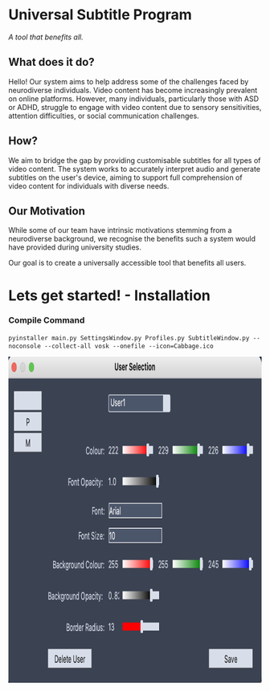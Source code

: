 # Universal Subtitle Program 
_A tool that benefits all._

## What does it do? ##

Hello! Our system aims to help address some of the challenges faced by neurodiverse individuals. Video content has become increasingly prevalent on online platforms. However, many individuals, particularly those with ASD or ADHD, struggle to engage with video content due to sensory sensitivities, attention difficulties, or social communication challenges.

## How? ##
We aim to bridge the gap by providing customisable subtitles for all types of video content. The system works to accurately interpret audio and generate subtitles on the user's device, aiming to support full comprehension of video content for individuals with diverse needs.

## Our Motivation ##
While some of our team have intrinsic motivations stemming from a neurodiverse background, we recognise the benefits such a system would have provided during university studies. 

Our goal is to create a universally accessible tool that benefits all users.

# Lets get started! - Installation 
### Compile Command
```
pyinstaller main.py SettingsWindow.py Profiles.py SubtitleWindow.py --noconsole --collect-all vosk --onefile --icon=Cabbage.ico
```

<img src="ExImage.png" height="650" width="4000">
